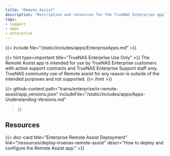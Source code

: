 ```yaml
---
title: "Remote Assist"
description: "Description and resources for the TrueNAS Enterprise application called Remote Assist."
tags:
- support
- apps
- enterprise
---
```


{{< include file="/static/includes/apps/EnterpriseApps.md" >}}

{{< hint type=important title="TrueNAS Enterprise Use Only" >}}
The Remote Assist app is intended for use by TrueNAS Enterprise customers with active support contracts and TrueNAS Enterprise Support staff only.
TrueNAS community use of Remote assist for any reason is outside of the intended purposes and not supported.
{{< /hint >}}

{{< github-content 
    path="trains/enterprise/ix-remote-assist/app_versions.json"
	includeFile="/static/includes/apps/Apps-Understanding-Versions.md"
>}}

## Resources

<div class="docs-sections">

{{< doc-card title="Enterprise Remote Assist Deployment" link="/resources/deploy-truenas-remote-assist"
descr="How to deploy and configure the Remote Assist app." >}}

</div>